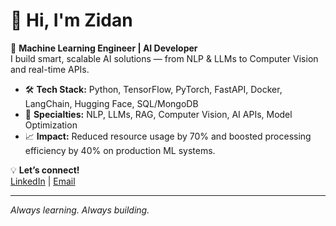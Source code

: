 # 👋 Hi, I'm Zidan

🚀 **Machine Learning Engineer | AI Developer**  
I build smart, scalable AI solutions — from NLP & LLMs to Computer Vision and real-time APIs.

- 🛠️ **Tech Stack:** Python, TensorFlow, PyTorch, FastAPI, Docker, LangChain, Hugging Face, SQL/MongoDB  
- 🤖 **Specialties:** NLP, LLMs, RAG, Computer Vision, AI APIs, Model Optimization
- 📈 **Impact:** Reduced resource usage by 70% and boosted processing efficiency by 40% on production ML systems.

💡 **Let’s connect!**  
[LinkedIn](https://www.linkedin.com/in/sadir-ahmed-zidan/) | [Email](mailto:sazidan559@gmail.com)

---

*Always learning. Always building.*
